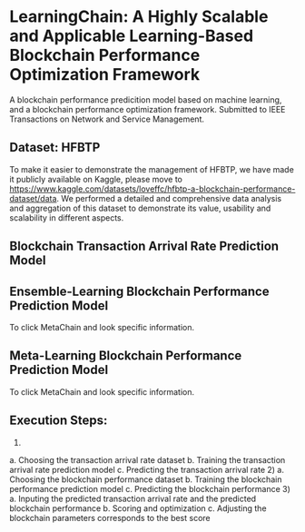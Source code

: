 # LearningChain: A Highly Scalable and Applicable Learning-Based Blockchain Performance Optimization Framework
A blockchain performance predicition model based on machine learning, and a blockchain performance optimization framework. Submitted to IEEE Transactions on Network and Service Management.
## Dataset: HFBTP
To make it easier to demonstrate the management of HFBTP, we have made it publicly available on Kaggle, please move to https://www.kaggle.com/datasets/loveffc/hfbtp-a-blockchain-performance-dataset/data. We performed a detailed and comprehensive data analysis and aggregation of this dataset to demonstrate its value, usability and scalability in different aspects.
## Blockchain Transaction Arrival Rate Prediction Model
## Ensemble-Learning Blockchain Performance Prediction Model
To click MetaChain and look specific information.
## Meta-Learning Blockchain Performance Prediction Model
To click MetaChain and look specific information.
## Execution Steps:
1)
  a. Choosing the transaction arrival rate dataset
  b. Training the transaction arrival rate prediction model
  c. Predicting the transaction arrival rate
2)
  a. Choosing the blockchain performance dataset
  b. Training the blockchain performance prediction model
  c. Predicting the blockchain performance
3)
   a. Inputing the predicted transaction arrival rate and the predicted blockchain performance
   b. Scoring and optimization
   c. Adjusting the blockchain parameters corresponds to the best score
